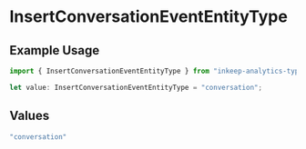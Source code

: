 # InsertConversationEventEntityType

## Example Usage

```typescript
import { InsertConversationEventEntityType } from "inkeep-analytics-typescript/models/components";

let value: InsertConversationEventEntityType = "conversation";
```

## Values

```typescript
"conversation"
```